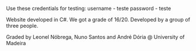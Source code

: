 Use these credentials for testing:
username - teste
password - teste


Website developed in C#. We got a grade of 16/20. Developed by a group of three people.

Graded by Leonel Nóbrega, Nuno Santos and André Dória @ University of Madeira
